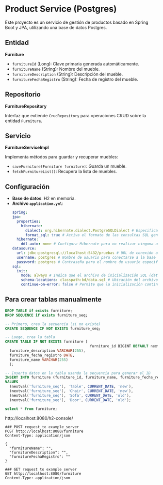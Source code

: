 # Product Service (Postgres)

Este proyecto es un servicio de gestión de productos basado en Spring Boot y JPA, utilizando una base de datos Postgres.

## Entidad

**Furniture**

- `furnitureId` (Long): Clave primaria generada automáticamente.
- `furnitureName` (String): Nombre del mueble.
- `furnitureDescription` (String): Descripción del mueble.
- `furnitureFechaRegistro` (String): Fecha de registro del mueble.

## Repositorio

**FurnitureRepository**

Interfaz que extiende `CrudRepository` para operaciones CRUD sobre la entidad `Furniture`.

## Servicio

**FurnitureServiceImpl**

Implementa métodos para guardar y recuperar muebles:

- `saveFurniture(Furniture furniture)`: Guarda un mueble.
- `fetchFurnitureList()`: Recupera la lista de muebles.

## Configuración

- **Base de datos**: H2 en memoria.
- **Archivo `application.yml`**:
  ```yaml
  spring:
  jpa:
    properties:
      hibernate:
        dialect: org.hibernate.dialect.PostgreSQLDialect # Especifica el dialecto de Hibernate para PostgreSQL. Esto asegura que Hibernate genere consultas SQL compatibles con la sintaxis de PostgreSQL.
        format_sql: true # Activa el formato de las consultas SQL generadas, lo que facilita la lectura y depuración.
    hibernate:
      ddl-auto: none # Configura Hibernate para no realizar ninguna acción automática en el esquema de la base de datos (ni crear, ni actualizar, ni validar tablas). Esto es útil cuando se maneja el esquema de la base de datos manualmente o a través de otros mecanismos.
  datasource:
    url: jdbc:postgresql://localhost:5432/pruebas # URL de conexión a la base de datos PostgreSQL. Incluye el host, el puerto y el nombre de la base de datos.
    username: postgres # Nombre de usuario para conectarse a la base de datos.
    password: postgres # Contraseña para el nombre de usuario especificado.
  sql:
    init:
      mode: always # Indica que el archivo de inicialización SQL (data.sql) debe ejecutarse siempre al iniciar la aplicación, no solo en el arranque si la base de datos está vacía.
      schema-locations: classpath:bd/data.sql # Ubicación del archivo SQL que se ejecutará para inicializar la base de datos. En este caso, el archivo se encuentra en el directorio de recursos del classpath.
      continue-on-error: false # Permite que la inicialización continúe incluso si se encuentran errores durante la ejecución del archivo SQL. Esto puede ser útil para evitar que la aplicación se detenga debido a errores menores en el script SQL.


  ```

## Para crear tablas manualmente

```sql
DROP TABLE if exists furniture;
DROP SEQUENCE if exists furniture_seq;

-- Primero, crea la secuencia (si no existe)
CREATE SEQUENCE IF NOT EXISTS furniture_seq;

-- Luego, crea la tabla
CREATE TABLE IF NOT EXISTS furniture (
                                       furniture_id BIGINT DEFAULT nextval('furniture_seq') PRIMARY KEY,
  furniture_description VARCHAR(255),
  furniture_fecha_registro DATE,
  furniture_name VARCHAR(255)
  );

-- Inserta datos en la tabla usando la secuencia para generar el ID
INSERT INTO furniture (furniture_id, furniture_name, furniture_fecha_registro, furniture_description)
VALUES
  (nextval('furniture_seq'), 'Table', CURRENT_DATE, 'new'),
  (nextval('furniture_seq'), 'Chair', CURRENT_DATE, 'new'),
  (nextval('furniture_seq'), 'Sofa', CURRENT_DATE, 'old'),
  (nextval('furniture_seq'), 'Door', CURRENT_DATE, 'old');

select * from furniture;

```

http://localhost:8080/h2-console/

```http request
### POST request to example server
POST http://localhost:8080/furniture
Content-Type: application/json

{
  "furnitureName": "",
  "furnitureDescription": "",
  "furnitureFechaRegistro": ""
}

### GET request to example server
GET http://localhost:8080/furniture
Content-Type: application/json

```

